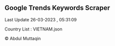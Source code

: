 

## Google Trends Keywords Scraper 
 
Last Update 26-03-2023 , 05:31:09

Country List :
VIETNAM.json



© Abdul Muttaqin 
